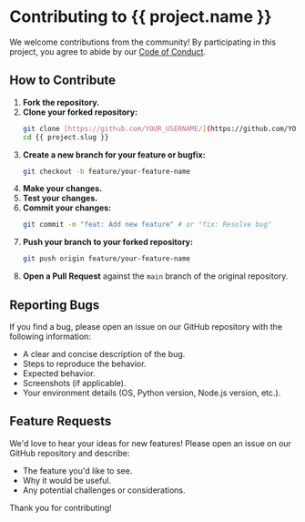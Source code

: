 # Contributing to {{ project.name }}

We welcome contributions from the community! By participating in this project, you agree to abide by our [Code of Conduct](CODE_OF_CONDUCT.md).

## How to Contribute

1.  **Fork the repository.**
2.  **Clone your forked repository:**
    ```bash
    git clone [https://github.com/YOUR_USERNAME/](https://github.com/YOUR_USERNAME/){{ project.slug }}.git
    cd {{ project.slug }}
    ```
3.  **Create a new branch for your feature or bugfix:**
    ```bash
    git checkout -b feature/your-feature-name
    ```
4.  **Make your changes.**
5.  **Test your changes.**
6.  **Commit your changes:**
    ```bash
    git commit -m "feat: Add new feature" # or "fix: Resolve bug"
    ```
7.  **Push your branch to your forked repository:**
    ```bash
    git push origin feature/your-feature-name
    ```
8.  **Open a Pull Request** against the `main` branch of the original repository.

## Reporting Bugs

If you find a bug, please open an issue on our GitHub repository with the following information:

* A clear and concise description of the bug.
* Steps to reproduce the behavior.
* Expected behavior.
* Screenshots (if applicable).
* Your environment details (OS, Python version, Node.js version, etc.).

## Feature Requests

We'd love to hear your ideas for new features! Please open an issue on our GitHub repository and describe:

* The feature you'd like to see.
* Why it would be useful.
* Any potential challenges or considerations.

Thank you for contributing!
